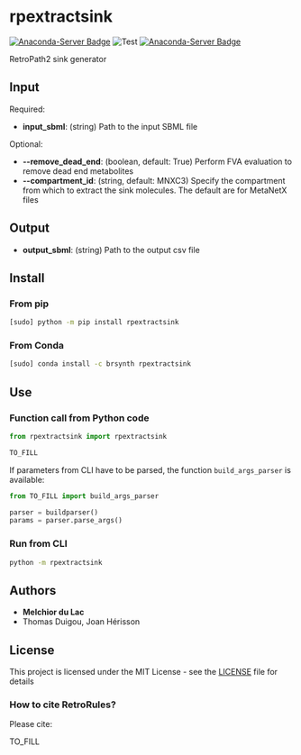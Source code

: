 # rpextractsink

[![Anaconda-Server Badge](https://anaconda.org/brsynth/test/badges/latest_release_date.svg)](https://anaconda.org/brsynth/test) ![Test](https://github.com/brsynth/test/workflows/Test/badge.svg) [![Anaconda-Server Badge](https://anaconda.org/brsynth/test/badges/version.svg)](https://anaconda.org/brsynth/test)

RetroPath2 sink generator

## Input

Required:
* **input_sbml**: (string) Path to the input SBML file

Optional:
* **--remove_dead_end**: (boolean, default: True) Perform FVA evaluation to remove dead end metabolites
* **--compartment_id**: (string, default: MNXC3) Specify the compartment from which to extract the sink molecules. The default are for MetaNetX files

## Output

* **output_sbml**: (string) Path to the output csv file


## Install
### From pip
```sh
[sudo] python -m pip install rpextractsink
```
### From Conda
```sh
[sudo] conda install -c brsynth rpextractsink
```

## Use

### Function call from Python code
```python
from rpextractsink import rpextractsink

TO_FILL
```

If parameters from CLI have to be parsed, the function `build_args_parser` is available:
```python
from TO_FILL import build_args_parser

parser = buildparser()
params = parser.parse_args()
```

### Run from CLI
```sh
python -m rpextractsink
```


## Authors

* **Melchior du Lac**
* Thomas Duigou, Joan Hérisson

## License

This project is licensed under the MIT License - see the [LICENSE](LICENSE) file for details

### How to cite RetroRules?
Please cite:

TO_FILL
